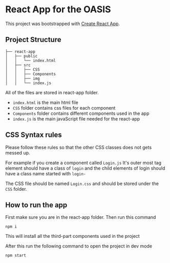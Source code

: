 # React App for the OASIS

This project was bootstrapped with [Create React App](https://github.com/facebook/create-react-app).

## Project Structure
```
├── react-app 
│   ├── public
│   │   └── index.html
│   ├── src
│   │   ├── CSS
│   │   ├── Components
│   │   ├── img
│   │   └── index.js
```

All of the files are stored in react-app folder.

- `index.html` is the main html file
- `CSS` folder contains css files for each component
- `Components` folder contains different components used in the app
- `index.js` is the main javaScript file needed for the react-app

## CSS Syntax rules
Please follow these rules so that the other CSS classes does not gets messed up.

For example if you create a component called `Login.js` It's outer most tag element should have a class of `login` and the child elements of login should have a class name started with `login-`

The CSS file should be named `Login.css` and should be stored under the `CSS` folder.

## How to run the app

First make sure you are in the react-app folder. Then run this command

```
npm i
```
This will install all the third-part components used in the project

After this run the following command to open the project in dev mode
```
npm start
```